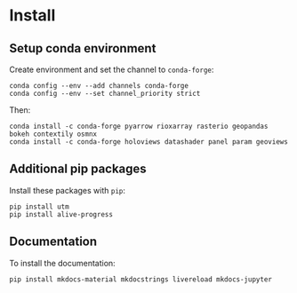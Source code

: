 # Install

## Setup conda environment

Create environment and set the channel to `conda-forge`:

```
conda config --env --add channels conda-forge
conda config --env --set channel_priority strict
```

Then:

```
conda install -c conda-forge pyarrow rioxarray rasterio geopandas bokeh contextily osmnx
conda install -c conda-forge holoviews datashader panel param geoviews
```

## Additional pip packages

Install these packages with `pip`:

```
pip install utm
pip install alive-progress
```

## Documentation 

To install the documentation:

```
pip install mkdocs-material mkdocstrings livereload mkdocs-jupyter
```